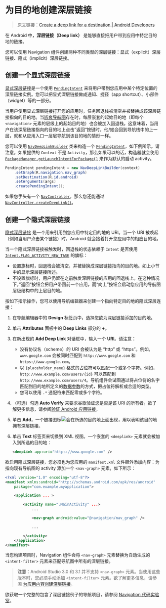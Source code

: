 # 为目的地创建深层链接
> 原文链接：[Create a deep link for a destination  |  Android Developers](https://developer.android.google.cn/topic/libraries/architecture/navigation/navigation-deep-link)

在 Android 中，**深层链接（Deep link）** 是能够直接把用户带到应用中特定目的地的链接。

您可以使用 Navigation 组件创建两种不同类型的深层链接：显式（explicit）深层链接、隐式（implicit）深层链接。

## 创建一个显式深层链接

[显式深层链接](https://developer.android.google.cn/training/app-links/deep-linking?hl=zh-cn)是一个使用 [`PendingIntent`](https://developer.android.google.cn/reference/android/app/PendingIntent?hl=zh-cn) 来将用户带到您应用中某个特定位置的深层链接实例。您可以把显式深层链接做成通知、捷径（app shortcut）、小部件（widget）等的一部分。

当用户使用显式深层链接打开您的应用时，任务回退栈被清空并被替换成该深层链接指向的目的地。当[嵌套导航图](https://github.com/Android-Jetpack-Chinese-Translation/android-jetpack-chinese-translation/blob/master/DOCS/B_Guides/3_Core_topics/3_3_Navigation/3_3_4_Nested_graphs.md)存在时，每层嵌套的起始目的地（即每个 `<navigation>` 元素的层级上的起始目的地）也会被加入回退栈。这意味着，当用户在该深层链接指向的目的地上点击”返回“按键时，他/她会回到导航栈中的上一层，就和从应用入口一层层导航到该目的地的情形一样。

您可以使用 [`NavDeepLinkBuilder`](https://developer.android.google.cn/reference/androidx/navigation/NavDeepLinkBuilder?hl=zh-cn) 类来构造一个 [`PendingIntent`](https://developer.android.google.cn/reference/android/app/PendingIntent?hl=zh-cn)，如下例所示。请注意，如果提供的 `Context` 不是 `Activity`，那么如果可以的话，构造器就会使用 [`PackageManager.getLaunchIntentForPackage()`](https://developer.android.google.cn/reference/android/content/pm/PackageManager?hl=zh-cn#getLaunchIntentForPackage(java.lang.String)) 来作为默认的启动 activity。

```java
PendingIntent pendingIntent = new NavDeepLinkBuilder(context)
    .setGraph(R.navigation.nav_graph)
    .setDestination(R.id.android)
    .setArguments(args)
    .createPendingIntent();
```

如果您手头有一个 [`NavController`](https://developer.android.google.cn/reference/androidx/navigation/NavController?hl=zh-cn)，那么您还能通过 [`NavController.createDeepLink()`](https://developer.android.google.cn/reference/androidx/navigation/NavController?hl=zh-cn#createDeepLink())。

## 创建一个隐式深层链接

[隐式深层链接](https://developer.android.google.cn/training/app-links/deep-linking?hl=zh-cn) 是一个用来引用到您应用中特定目的地的 URI。当一个 URI 被唤起（例如当用户点击某个链接）时，Android 就会接着打开您应用中的相应目的地。

当一个隐式深层链接被触发时，回退栈的状态依赖于 `Intent` 是否使用 [`Intent.FLAG_ACTIVITY_NEW_TASK`](https://developer.android.google.cn/reference/android/content/Intent?hl=zh-cn#FLAG_ACTIVITY_NEW_TASK) 的旗标：

* 设置旗标时，回退栈会被清空，并被替换成深层链接指向的目的地。如上小节中的显示深层链接所述。
* 不设置旗标时，用户仍留在之前触发深层链接的应用的回退栈上。在这种情况下，”返回“按钮会把用户带回前一个应用，而“向上”按钮会启动您应用的导航图层级结构中的上层目的地。

按如下指示操作，您可以使用导航编辑器来创建一个指向特定目的地的隐式深层连接：

1. 在导航编辑器中的 **Design** 标签页中，选择您欲为深层链接添加的目的地。
2. 单击 **Attributes** 面板中的 **Deep Links** 部分的 **+**。
3. 在新出现的 **Add Deep Link** 对话框中，输入一个 **URI**。请注意：
	* 没有协议名（scheme）的 URI 会被认为是 “http” 或 “https”。例如，`www.google.com` 会被同时匹配到 `http://www.google.com` 和 `https://www.google.com`。
	* 以 `{placeholder_name}` 格式的占位符可以匹配一个或多个字符。例如，`http://www.example.com/users/{id}` 可以匹配到 `http://www.example.com/users/4`。导航组件会试图通过将占位符的名字匹配到目的地所定义的[数据参数](https://github.com/Android-Jetpack-Chinese-Translation/android-jetpack-chinese-translation/blob/master/DOCS/B_Guides/3_Core_topics/3_3_Navigation/3_3_5_Pass_data_between_destinations.md)的方式，把占位符解析成合适的类型。
	* 您可以使用 `.*` 通配符来匹配零或多个字符。
5. （可选）勾选 **Auto Verify** 来要求谷歌验证您是否是该 URI 的所有者。欲了解更多信息，请参阅[验证 Android 应用链接](https://developer.android.google.cn/training/app-links/verify-site-associations.html?hl=zh-cn)。
6. 单击 **Add**，一个链接图标![](https://developer.android.google.cn/studio/images/buttons/navigation-deeplink.png?hl=zh-cn)会在所选的目的地上面出现，用以表明该目的地拥有深层链接。
7. 单击 **Text** 标签页来切换到 XML 视图。一个嵌套的 `<deeplink>` 元素就会被加入到所选的目的地：

	```xml
	<deepLink app:uri="https://www.google.com" />
	```

欲启用隐式深层链接，您必须也为您应用的 `manifest.xml` 文件额外添加内容：为指向现有导航图的 activity 添加一个 `<nav-graph>` 元素，如下所示：

```xml
<?xml version="1.0" encoding="utf-8"?>
<manifest xmlns:android="http://schemas.android.com/apk/res/android"
    package="com.example.myapplication">

    <application ... >

        <activity name=".MainActivity" ...>
            ...

            <nav-graph android:value="@navigation/nav_graph" />

            ...

        </activity>
    </application>
</manifest>
```

当您构建项目时，Navigation 组件会将 `<nav-graph>` 元素替换为自动生成的 `<intent-filter>` 元素来匹配导航图中所有的深层链接。

> **注意**：Android Studio 3.0 和 3.1 并不支持 `<nav-graph>` 元素。当使用这些版本时，您必须手动添加 `<intent-filter>` 元素。欲了解更多信息，请参阅 [为应用内容创建深层链接](https://developer.android.google.cn/training/app-links/deep-linking.html?hl=zh-cn)。

欲获取一个完整的包含了深层链接例子的导航项目，请参阅 [Navigation 代码实验室](https://codelabs.developers.google.com/codelabs/android-navigation/?hl=zh-cn#0)。
